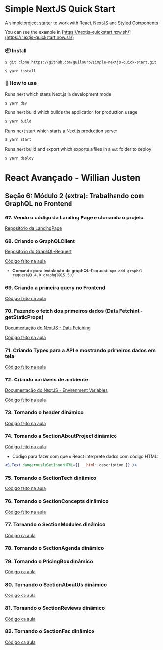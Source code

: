 # Simple NextJS Quick Start

A simple project starter to work with React, NextJS and Styled Components

You can see the example in [https://nextjs-quickstart.now.sh/](https://nextjs-quickstart.now.sh/)

### 📦 Install

```
$ git clone https://github.com/guilouro/simple-nextjs-quick-start.git

$ yarn install
```

### 🔨 How to use

Runs next which starts Next.js in development mode

```bash
$ yarn dev
```

Runs next build which builds the application for production usage

```bash
$ yarn build
```

Runs next start which starts a Next.js production server

```bash
$ yarn start
```

Runs next build and export which exports a files in a `out` folder to deploy

```bash
$ yarn deploy
```

# React Avançado - Willian Justen

## Seção 6: Módulo 2 (extra): Trabalhando com GraphQL no Frontend

### 67. Vendo o código da Landing Page e clonando o projeto

[Repositório da LandingPage](https://github.com/React-Avancado/landing-page)

### 68. Criando o GraphQLClient

[Repositório do GraphQL-Request](https://github.com/prisma-labs/graphql-request)

[Código feito na aula](https://github.com/React-Avancado/landing-page/commit/cd936d765ade2dc62e3e0760d2f83e585c25a2e1)

* Comando para instalação do graphQL-Request: ```npm add graphql-request@3.4.0 graphql@15.5.0```

### 69. Criando a primeira query no Frontend

[Código feito na aula](https://github.com/React-Avancado/landing-page/commit/8f21b37f7001f800484bdc5a9584ac7f6257d287)

### 70. Fazendo o fetch dos primeiros dados (Data Fetchint - getStaticProps)

[Documentação do NextJS - Data Fetching](https://nextjs.org/docs/basic-features/data-fetching)

[Código feito na aula](https://github.com/React-Avancado/landing-page/commit/0521a03220957dd7f77507331e19f911fead6759)

### 71. Criando Types para a API e mostrando primeiros dados em tela

[Código feito na aula](https://github.com/React-Avancado/landing-page/commit/f0c6be1b279225e1684ceadba4c5d9900717fa8d)

### 72. Criando variáveis de ambiente

[Documentação do NextJS - Envirenment Variables](https://nextjs.org/docs/basic-features/environment-variables)

[Código feito na aula](https://github.com/React-Avancado/landing-page/commit/872af24952cdcd9e108b4149d2dde4ad940babaa)

### 73. Tornando o header dinâmico

[Código feito na aula](https://github.com/React-Avancado/landing-page/commit/4060206fbe7c196989d381483f3a73ab698ccd45)

### 74. Tornando a SectionAboutProject dinâmico

[Código feito na aula](https://github.com/React-Avancado/landing-page/commit/a61748309986c59ab22e0e0f8c5503dda034cfed)

* Código para fazer com que o React interprete dados com código HTML:
```jsx
<S.Text dangerouslySetInnerHTML={{ __html: description }} />
```

### 75. Tornando o SectionTech dinâmico

[Código feito na aula](https://github.com/React-Avancado/landing-page/commit/d94b3da98cbefc5bdbb566aa66bd48b870cf0075)

### 76. Tornando o SectionConcepts dinâmico

[Código feito na aula](https://github.com/React-Avancado/landing-page/commit/f2f018031b85cc1daf5500d706d7476338890314)

### 77. Tornando o SectionModules dinâmico

[Código da aula](https://github.com/React-Avancado/landing-page/commit/391962f9c002edd342f7eb6ee89510602f993dbc)

### 78. Tornando o SectionAgenda dinâmico

### 79. Tornando o PricingBox dinâmico

[Código da aula](https://github.com/React-Avancado/landing-page/commit/fb46143613785472ffd9e18cff8308d02c75f864)

### 80. Tornando o SectionAboutUs dinâmico

[Código da aula](https://github.com/React-Avancado/landing-page/commit/81d7ec2a2d80a5468f12b1c5aa4510929c7c4df4)

### 81. Tornando o SectionReviews dinâmico

[Código da aula](https://github.com/React-Avancado/landing-page/commit/5b96873bf829f0897c2b65be5afc98be559f14f1)

### 82. Tornando o SectionFaq dinâmico

[Código da aula](https://github.com/React-Avancado/landing-page/commit/7675312ef473710d172a05147ecfff173297e7fb)
